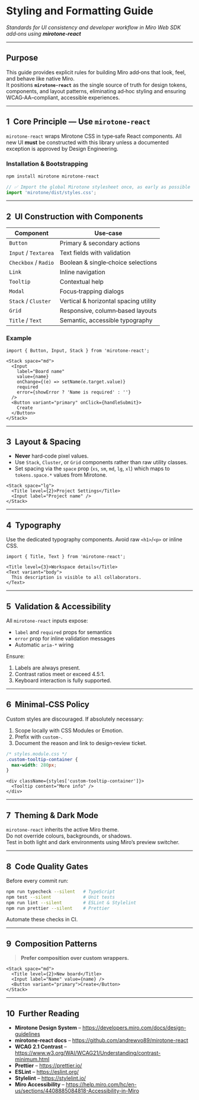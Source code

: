 # Styling and Formatting Guide  
_Standards for UI consistency and developer workflow in Miro Web SDK add‑ons using **mirotone‑react**_

---

## Purpose

This guide provides explicit rules for building Miro add‑ons that look, feel, and behave like native Miro.  
It positions **`mirotone-react`** as the single source of truth for design tokens, components, and layout patterns, eliminating ad‑hoc styling and ensuring WCAG‑AA–compliant, accessible experiences.

---

## 1  Core Principle — Use `mirotone‑react`

`mirotone-react` wraps Mirotone CSS in type‑safe React components. All new UI **must** be constructed with this library unless a documented exception is approved by Design Engineering.

### Installation & Bootstrapping

```bash
npm install mirotone mirotone-react
```

```ts
// ✅ Import the global Mirotone stylesheet once, as early as possible
import 'mirotone/dist/styles.css';
```

---

## 2  UI Construction with Components

| Component                | Use‑case                               |
| ------------------------ | -------------------------------------- |
| `Button`                 | Primary & secondary actions            |
| `Input` / `Textarea`     | Text fields with validation            |
| `Checkbox` / `Radio`     | Boolean & single‑choice selections     |
| `Link`                   | Inline navigation                      |
| `Tooltip`                | Contextual help                        |
| `Modal`                  | Focus‑trapping dialogs                 |
| `Stack` / `Cluster`      | Vertical & horizontal spacing utility  |
| `Grid`                   | Responsive, column‑based layouts       |
| `Title` / `Text`         | Semantic, accessible typography        |

### Example

```tsx
import { Button, Input, Stack } from 'mirotone-react';

<Stack space="md">
  <Input
    label="Board name"
    value={name}
    onChange={(e) => setName(e.target.value)}
    required
    error={showError ? 'Name is required' : ''}
  />
  <Button variant="primary" onClick={handleSubmit}>
    Create
  </Button>
</Stack>
```

---

## 3  Layout & Spacing

- **Never** hard‑code pixel values.  
- Use `Stack`, `Cluster`, or `Grid` components rather than raw utility classes.  
- Set spacing via the `space` prop (`xs`, `sm`, `md`, `lg`, `xl`) which maps to `tokens.space.*` values from Mirotone.

```tsx
<Stack space="lg">
  <Title level={2}>Project Settings</Title>
  <Input label="Project name" />
</Stack>
```

---

## 4  Typography

Use the dedicated typography components. Avoid raw `<h1>`/`<p>` or inline CSS.

```tsx
import { Title, Text } from 'mirotone-react';

<Title level={3}>Workspace details</Title>
<Text variant="body">
  This description is visible to all collaborators.
</Text>
```

---

## 5  Validation & Accessibility

All `mirotone-react` inputs expose:

* `label` and `required` props for semantics  
* `error` prop for inline validation messages  
* Automatic `aria-*` wiring

Ensure:

1. Labels are always present.  
2. Contrast ratios meet or exceed 4.5:1.  
3. Keyboard interaction is fully supported.  

---

## 6  Minimal‑CSS Policy

Custom styles are discouraged. If absolutely necessary:

1. Scope locally with CSS Modules or Emotion.  
2. Prefix with `custom-`.  
3. Document the reason and link to design‑review ticket.

```css
/* styles.module.css */
.custom-tooltip-container {
  max-width: 280px;
}
```

```tsx
<div className={styles['custom-tooltip-container']}>
  <Tooltip content="More info" />
</div>
```

---

## 7  Theming & Dark Mode

`mirotone-react` inherits the active Miro theme.  
Do not override colours, backgrounds, or shadows.  
Test in both light and dark environments using Miro’s preview switcher.

---

## 8  Code Quality Gates

Before every commit run:

```bash
npm run typecheck --silent   # TypeScript
npm test --silent            # Unit tests
npm run lint --silent        # ESLint & Stylelint
npm run prettier --silent    # Prettier
```

Automate these checks in CI.

---

## 9  Composition Patterns

> **Prefer composition over custom wrappers.**

```tsx
<Stack space="md">
  <Title level={2}>New board</Title>
  <Input label="Name" value={name} />
  <Button variant="primary">Create</Button>
</Stack>
```

---

## 10  Further Reading

* **Mirotone Design System** – <https://developers.miro.com/docs/design-guidelines>  
* **mirotone‑react docs** – <https://github.com/andrewvo89/mirotone-react>  
* **WCAG 2.1 Contrast** – <https://www.w3.org/WAI/WCAG21/Understanding/contrast-minimum.html>  
* **Prettier** – <https://prettier.io/>  
* **ESLint** – <https://eslint.org/>  
* **Stylelint** – <https://stylelint.io/>  
* **Miro Accessibility** – <https://help.miro.com/hc/en-us/sections/4408885084818-Accessibility-in-Miro>  